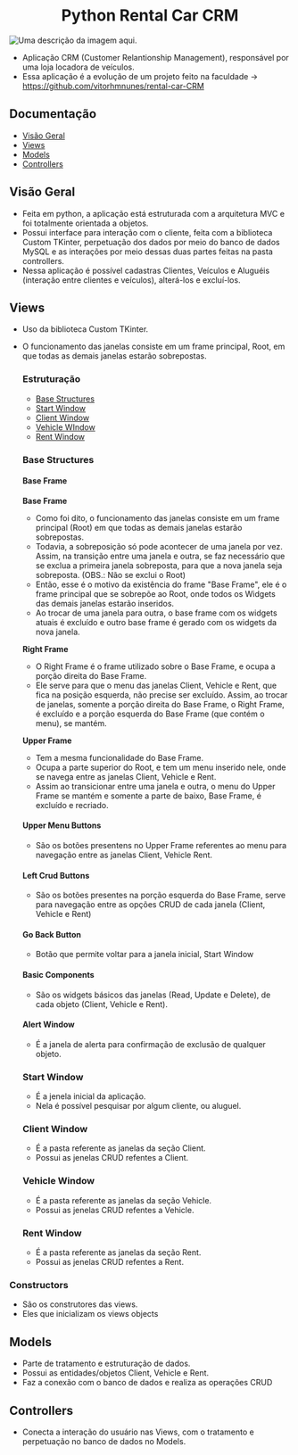 <h1 align="Center"> Python Rental Car CRM </h1>

![Uma descrição da imagem aqui.](https://github.com/user-attachments/assets/cb3a1ae6-aea2-4fa9-b313-4ee747d26c84)

- Aplicação CRM (Customer Relantionship Management), responsável por uma loja locadora de veículos.
- Essa aplicação é a evolução de um projeto feito na faculdade -> https://github.com/vitorhmnunes/rental-car-CRM

## Documentação

 * [Visão Geral](#Visão-Geral)
 * [Views](#Views)
 * [Models](#Models)
 * [Controllers](#Controllers)

## Visão Geral

 - Feita em python, a aplicação está estruturada com a arquitetura MVC e foi totalmente orientada a objetos.
 - Possui interface para interação com o cliente, feita com a biblioteca Custom TKinter, perpetuação dos dados por meio do banco de dados MySQL e as interações por meio dessas duas partes feitas na pasta controllers.
 - Nessa aplicação é possível cadastras Clientes, Veículos e Aluguéis (interação entre clientes e veículos), alterá-los e excluí-los.

## Views

 - Uso da biblioteca Custom TKinter.
 - O funcionamento das janelas consiste em um frame principal, Root, em que todas as demais janelas estarão sobrepostas.

    ### Estruturação

    * [Base Structures](#Base-Structures)
    * [Start Window](#Start-Window)
    * [Client Window](#Client-Window)
    * [Vehicle WIndow](#Vehicle-Window)
    * [Rent Window](#Rent-Window)

    ### Base Structures

     #### Base Frame

     **Base Frame**

      - Como foi dito, o funcionamento das janelas consiste em um frame principal (Root) em que todas as demais janelas estarão sobrepostas. 
      - Todavia, a sobreposição só pode acontecer de uma janela por vez. Assim, na transição entre uma janela e outra, se faz necessário que se exclua a primeira janela sobreposta, para 
        que a nova janela seja sobreposta. (OBS.: Não se exclui o Root)
      - Então, esse é o motivo da existência do frame "Base Frame", ele é o frame principal que se sobrepõe ao Root, onde todos os Widgets das demais janelas estarão inseridos. 
      - Ao trocar de uma janela para outra, o base frame com os widgets atuais é excluído e outro base frame é gerado com os widgets da nova janela.

     **Right Frame**

      - O Right Frame é o frame utilizado sobre o Base Frame, e ocupa a porção direita do Base Frame.
      - Ele serve para que o menu das janelas Client, Vehicle e Rent, que fica na posição esquerda, não precise ser excluído. Assim, ao trocar de janelas, somente a porção direita do 
        Base Frame, o Right Frame, é excluído e a porção esquerda do Base Frame (que contém o menu), se mantém.

     **Upper Frame**

      - Tem a mesma funcionalidade do Base Frame.
      - Ocupa a parte superior do Root, e tem um menu inserido nele, onde se navega entre as janelas Client, Vehicle e Rent.
      - Assim ao transicionar entre uma janela e outra, o menu do Upper Frame se mantém e somente a parte de baixo, Base Frame, é excluído e recriado.
    
     #### Upper Menu Buttons

      - São os botões presentens no Upper Frame referentes ao menu para navegação entre as janelas Client, Vehicle Rent.

     #### Left Crud Buttons

      - São os botões presentes na porção esquerda do Base Frame, serve para navegação entre as opções CRUD de cada janela (Client, Vehicle e Rent)

     #### Go Back Button
  
      - Botão que permite voltar para a janela inicial, Start Window

     #### Basic Components

      - São os widgets básicos das janelas (Read, Update e Delete), de cada objeto (Client, Vehicle e Rent).

     #### Alert Window

      - É a janela de alerta para confirmação de exclusão de qualquer objeto.
    
    ### Start Window

     - É a jenela inicial da aplicação.
     - Nela é possível pesquisar por algum cliente, ou aluguel.

    ### Client Window

     - É a pasta referente as janelas da seção Client.
     - Possui as jenelas CRUD refentes a Client.

    ### Vehicle Window

     - É a pasta referente as janelas da seção Vehicle.
     - Possui as jenelas CRUD refentes a Vehicle.

    ### Rent Window

     - É a pasta referente as janelas da seção Rent.
     - Possui as jenelas CRUD refentes a Rent.
    

### Constructors

  - São os construtores das views.
  - Eles que inicializam os views objects

## Models

  - Parte de tratamento e estruturação de dados.
  - Possui as entidades/objetos Client, Vehicle e Rent.
  - Faz a conexão com o banco de dados e realiza as operações CRUD

## Controllers

  - Conecta a interação do usuário nas Views, com o tratamento e perpetuação no banco de dados no Models.
